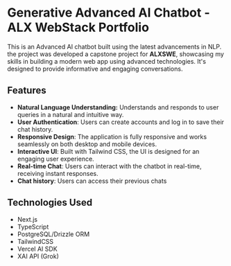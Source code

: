 # Generative Advanced AI Chatbot - ALX WebStack Portfolio 

This is an Advanced AI chatbot built using the latest advancements in NLP. the project was developed a capstone project for **ALXSWE**, showcasing my skills in building a modern web app using advanced technologies.  It's designed to provide informative and engaging conversations.

## Features

* **Natural Language Understanding:** Understands and responds to user queries in a natural and intuitive way.
* **User Authentication**: Users can create accounts and log in to save their chat history.
* **Responsive Design**: The application is fully responsive and works seamlessly on both desktop and mobile devices.
* **Interactive UI**: Built with Tailwind CSS, the UI is designed for an engaging user experience.
* **Real-time Chat**: Users can interact with the chatbot in real-time, receiving instant responses.
* **Chat history**: Users can access their previous chats

## Technologies Used

* Next.js 
* TypeScript
* PostgreSQL/Drizzle ORM
* TailwindCSS
* Vercel AI SDK
* XAI API (Grok)